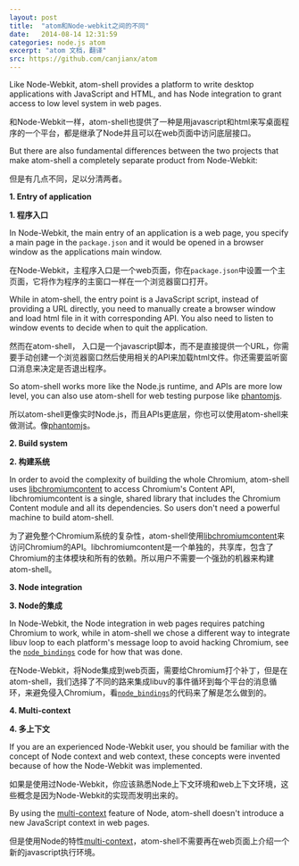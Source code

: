 ```yaml
---
layout: post
title:  "atom和Node-webkit之间的不同"
date:   2014-08-14 12:31:59
categories: node.js atom
excerpt: "atom 文档，翻译"
src: https://github.com/canjianx/atom
---
```


Like Node-Webkit, atom-shell provides a platform to write desktop applications
with JavaScript and HTML, and has Node integration to grant access to low level
system in web pages.

和Node-Webkit一样，atom-shell也提供了一种是用javascript和html来写桌面程序的一个平台，都是继承了Node并且可以在web页面中访问底层接口。

But there are also fundamental differences between the two projects that make
atom-shell a completely separate product from Node-Webkit:

但是有几点不同，足以分清两者。

**1. Entry of application**

**1. 程序入口**

In Node-Webkit, the main entry of an application is a web page, you specify a
main page in the `package.json` and it would be opened in a browser window as
the applications main window.

在Node-Webkit，主程序入口是一个web页面，你在`package.json`中设置一个主页面，它将作为程序的主窗口一样在一个浏览器窗口打开。

While in atom-shell, the entry point is a JavaScript script, instead of
providing a URL directly, you need to manually create a browser window and load
html file in it with corresponding API. You also need to listen to window events
to decide when to quit the application.

然而在atom-shell， 入口是一个javascript脚本，而不是直接提供一个URL，你需要手动创建一个浏览器窗口然后使用相关的API来加载html文件。你还需要监听窗口消息来决定是否退出程序。

So atom-shell works more like the Node.js runtime, and APIs are more low level,
you can also use atom-shell for web testing purpose like
[phantomjs](http://phantomjs.org/).

所以atom-shell更像实时Node.js，而且APIs更底层，你也可以使用atom-shell来做测试。像[phantomjs](http://phantomjs.org/)。

**2. Build system**

**2. 构建系统**

In order to avoid the complexity of building the whole Chromium, atom-shell uses
[libchromiumcontent](https://github.com/brightray/libchromiumcontent) to access
Chromium's Content API, libchromiumcontent is a single, shared library that
includes the Chromium Content module and all its dependencies. So users don't
need a powerful machine to build atom-shell.

为了避免整个Chromium系统的复杂性，atom-shell使用[libchromiumcontent](https://github.com/brightray/libchromiumcontent)来访问Chromium的API。libchromiumcontent是一个单独的，共享库，包含了Chromium的主体模块和所有的依赖。所以用户不需要一个强劲的机器来构建atom-shell。

**3. Node integration**

**3. Node的集成**

In Node-Webkit, the Node integration in web pages requires patching Chromium to
work, while in atom-shell we chose a different way to integrate libuv loop to
each platform's message loop to avoid hacking Chromium, see the
[`node_bindings`](../../atom/common/) code for how that was done.

在Node-Webkit，将Node集成到web页面，需要给Chromium打个补丁，但是在atom-shell，我们选择了不同的路来集成libuv的事件循环到每个平台的消息循环，来避免侵入Chromium，看[`node_bindings`](../../atom/common/)的代码来了解是怎么做到的。

**4. Multi-context**

**4. 多上下文**

If you are an experienced Node-Webkit user, you should be familiar with the
concept of Node context and web context, these concepts were invented because
of how the Node-Webkit was implemented.

如果是使用过Node-Webkit，你应该熟悉Node上下文环境和web上下文环境，这些概念是因为Node-Webkit的实现而发明出来的。

By using the [multi-context](http://strongloop.com/strongblog/whats-new-node-js-v0-12-multiple-context-execution/)
feature of Node, atom-shell doesn't introduce a new JavaScript context in web pages.

但是使用Node的特性[multi-context](http://strongloop.com/strongblog/whats-new-node-js-v0-12-multiple-context-execution/)，atom-shell不需要再在web页面上介绍一个新的javascript执行环境。
